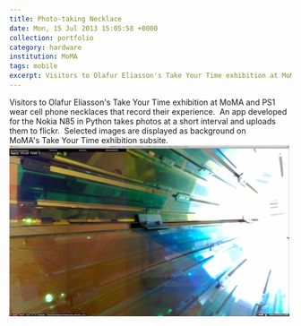 ```yaml
---
title: Photo-taking Necklace
date: Mon, 15 Jul 2013 15:05:58 +0000
collection: portfolio
category: hardware 
institution: MoMA
tags: mobile
excerpt: Visitors to Olafur Eliasson's Take Your Time exhibition at MoMA and PS1 wear cell phone necklaces that record their experience. Selected images are displayed as background on MoMA's Take Your Time exhibition subsite.​<br /><img src='/images/portfolio/take-your-time-150w.jpg'>
---
```

Visitors to Olafur Eliasson's Take Your Time exhibition at MoMA and PS1 wear cell phone necklaces that record their experience.  An app developed for the Nokia N85 in Python takes photos at a short interval and uploads them to flickr.  Selected images are displayed as background on MoMA's Take Your Time exhibition subsite.​  
<img src='/images/portfolio/take-your-time-500w.jpg'>